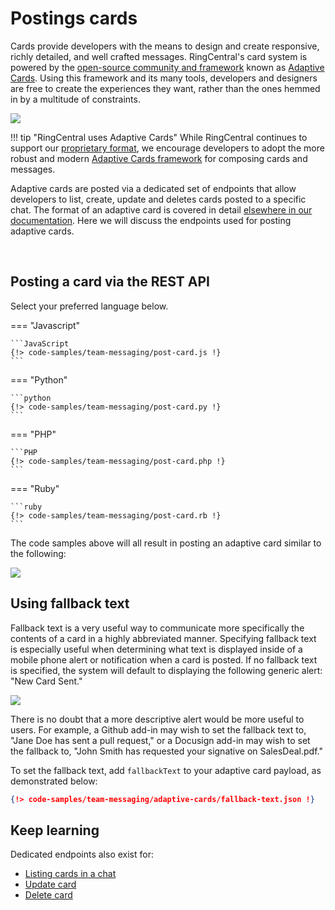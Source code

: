 # Postings cards

Cards provide developers with the means to design and create responsive, richly detailed, and well crafted messages. RingCentral's card system is powered by the [open-source community and framework](http://adaptivecards.io) known as [Adaptive Cards](../adaptive-cards/index.md). Using this framework and its many tools, developers and designers are free to create the experiences they want, rather than the ones hemmed in by a multitude of constraints. 

<img class="img-fluid figure-img" src="../../adaptive-cards/itinerary.png" style="max-width: 400px">

!!! tip "RingCentral uses Adaptive Cards"
    While RingCentral continues to support our [proprietary format](../incoming-webhooks/legacy-format.md), we encourage developers to adopt the more robust and modern [Adaptive Cards framework](../adaptive-cards/index.md) for composing cards and messages.

Adaptive cards are posted via a dedicated set of endpoints that allow developers to list, create, update and deletes cards posted to a specific chat. The format of an adaptive card is covered in detail [elsewhere in our documentation](../adaptive-cards/index.md). Here we will discuss the endpoints used for posting adaptive cards. 

<br clear="all">

## Posting a card via the REST API

Select your preferred language below.

=== "Javascript"

    ```JavaScript
    {!> code-samples/team-messaging/post-card.js !}
    ```

=== "Python"

    ```python
    {!> code-samples/team-messaging/post-card.py !}
    ```

=== "PHP"

    ```PHP
    {!> code-samples/team-messaging/post-card.php !}
    ```

=== "Ruby"

    ```ruby
    {!> code-samples/team-messaging/post-card.rb !}
    ```

The code samples above will all result in posting an adaptive card similar to the following:

<img src="../hello-world.png" class="img-fluid" style="max-width: 600px">

## Using fallback text

Fallback text is a very useful way to communicate more specifically the contents of a card in a highly abbreviated manner. Specifying fallback text is especially useful when determining what text is displayed inside of a mobile phone alert or notification when a card is posted. If no fallback text is specified, the system will default to displaying the following generic alert: "New Card Sent." 

<img src="../new-card-sent.png" class="img-fluid" style="max-width: 600px">

There is no doubt that a more descriptive alert would be more useful to users. For example, a Github add-in may wish to set the fallback text to, "Jane Doe has sent a pull request," or a Docusign add-in may wish to set the fallback to, "John Smith has requested your signative on SalesDeal.pdf." 

To set the fallback text, add `fallbackText` to your adaptive card payload, as demonstrated below:

```json
{!> code-samples/team-messaging/adaptive-cards/fallback-text.json !}
```

## Keep learning

Dedicated endpoints also exist for:

* [Listing cards in a chat](https://developers.ringcentral.com/api-reference/Adaptive-Cards/getGlipAdaptiveCard)
* [Update card](https://developers.ringcentral.com/api-reference/Adaptive-Cards/updateGlipAdaptiveCard)
* [Delete card](https://developers.ringcentral.com/api-reference/Adaptive-Cards/deleteGlipAdaptiveCard)

